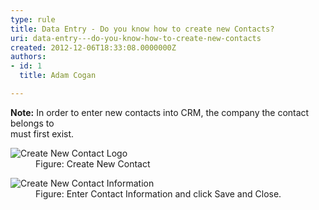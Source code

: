 ```yaml
---
type: rule
title: Data Entry - Do you know how to create new Contacts?
uri: data-entry---do-you-know-how-to-create-new-contacts
created: 2012-12-06T18:33:08.0000000Z
authors:
- id: 1
  title: Adam Cogan

---
```


 **Note:** In order to enter new contacts into CRM, the company the contact belongs to<br> must first exist. <dl class="goodImage">          <dt>
            <img src="/Communication/RulesToBetterCRMForUsers/PublishingImages/createNewContact.gif" alt="Create New Contact Logo">
          </dt>
          <dd>
            Figure&#58; Create New Contact
          </dd>
        </dl><dl class="goodImage">          <dt>
            <img src="/Communication/RulesToBetterCRMForUsers/PublishingImages/NewContactEnterInformation.gif" alt="Create New Contact Information">
          </dt>
          <dd>
            Figure&#58; Enter Contact Information and click Save and Close.
          </dd>
        </dl>
